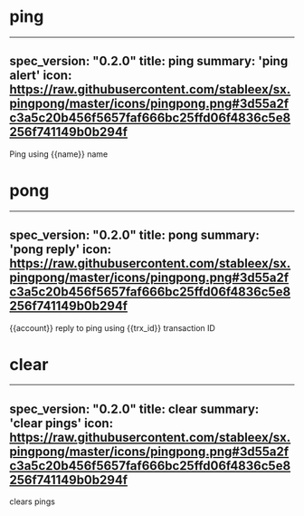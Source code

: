 <h1 class="contract">ping</h1>

---
spec_version: "0.2.0"
title: ping
summary: 'ping alert'
icon: https://raw.githubusercontent.com/stableex/sx.pingpong/master/icons/pingpong.png#3d55a2fc3a5c20b456f5657faf666bc25ffd06f4836c5e8256f741149b0b294f
---

Ping using {{name}} name

<h1 class="contract">pong</h1>

---
spec_version: "0.2.0"
title: pong
summary: 'pong reply'
icon: https://raw.githubusercontent.com/stableex/sx.pingpong/master/icons/pingpong.png#3d55a2fc3a5c20b456f5657faf666bc25ffd06f4836c5e8256f741149b0b294f
---

{{account}} reply to ping using {{trx_id}} transaction ID

<h1 class="contract">clear</h1>

---
spec_version: "0.2.0"
title: clear
summary: 'clear pings'
icon: https://raw.githubusercontent.com/stableex/sx.pingpong/master/icons/pingpong.png#3d55a2fc3a5c20b456f5657faf666bc25ffd06f4836c5e8256f741149b0b294f
---

clears pings
